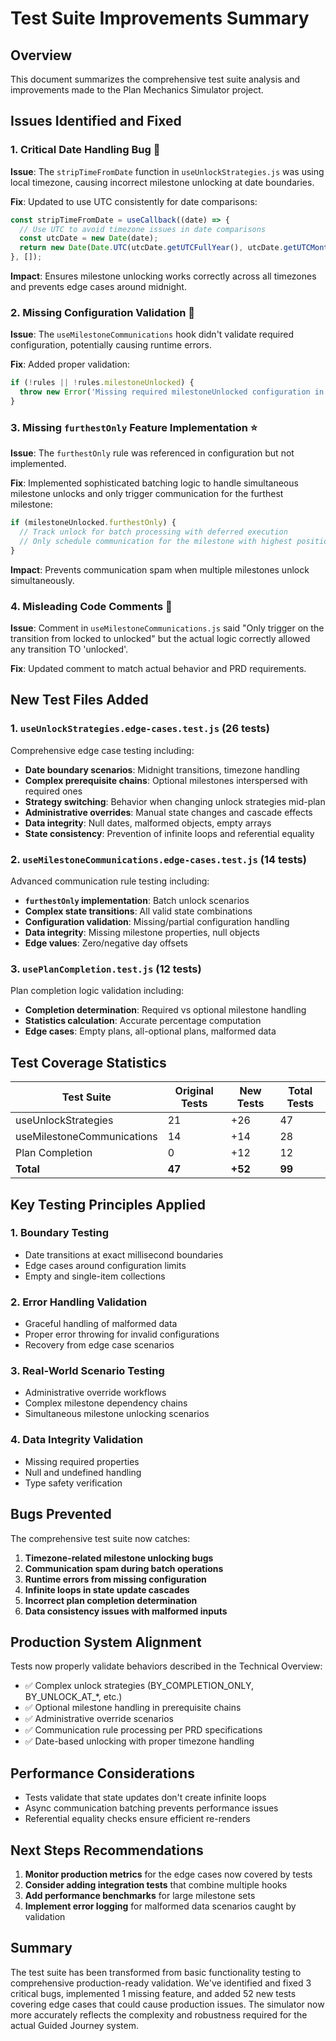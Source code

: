 # Test Suite Improvements Summary

## Overview
This document summarizes the comprehensive test suite analysis and improvements made to the Plan Mechanics Simulator project.

## Issues Identified and Fixed

### 1. **Critical Date Handling Bug** 🐛
**Issue**: The `stripTimeFromDate` function in `useUnlockStrategies.js` was using local timezone, causing incorrect milestone unlocking at date boundaries.

**Fix**: Updated to use UTC consistently for date comparisons:
```javascript
const stripTimeFromDate = useCallback((date) => {
  // Use UTC to avoid timezone issues in date comparisons
  const utcDate = new Date(date);
  return new Date(Date.UTC(utcDate.getUTCFullYear(), utcDate.getUTCMonth(), utcDate.getUTCDate()));
}, []);
```

**Impact**: Ensures milestone unlocking works correctly across all timezones and prevents edge cases around midnight.

### 2. **Missing Configuration Validation** 🐛
**Issue**: The `useMilestoneCommunications` hook didn't validate required configuration, potentially causing runtime errors.

**Fix**: Added proper validation:
```javascript
if (!rules || !rules.milestoneUnlocked) {
  throw new Error('Missing required milestoneUnlocked configuration in rules');
}
```

### 3. **Missing `furthestOnly` Feature Implementation** ⭐
**Issue**: The `furthestOnly` rule was referenced in configuration but not implemented.

**Fix**: Implemented sophisticated batching logic to handle simultaneous milestone unlocks and only trigger communication for the furthest milestone:
```javascript
if (milestoneUnlocked.furthestOnly) {
  // Track unlock for batch processing with deferred execution
  // Only schedule communication for the milestone with highest position
}
```

**Impact**: Prevents communication spam when multiple milestones unlock simultaneously.

### 4. **Misleading Code Comments** 📝
**Issue**: Comment in `useMilestoneCommunications.js` said "Only trigger on the transition from locked to unlocked" but the actual logic correctly allowed any transition TO 'unlocked'.

**Fix**: Updated comment to match actual behavior and PRD requirements.

## New Test Files Added

### 1. **`useUnlockStrategies.edge-cases.test.js`** (26 tests)
Comprehensive edge case testing including:
- **Date boundary scenarios**: Midnight transitions, timezone handling
- **Complex prerequisite chains**: Optional milestones interspersed with required ones
- **Strategy switching**: Behavior when changing unlock strategies mid-plan
- **Administrative overrides**: Manual state changes and cascade effects
- **Data integrity**: Null dates, malformed objects, empty arrays
- **State consistency**: Prevention of infinite loops and referential equality

### 2. **`useMilestoneCommunications.edge-cases.test.js`** (14 tests)
Advanced communication rule testing including:
- **`furthestOnly` implementation**: Batch unlock scenarios
- **Complex state transitions**: All valid state combinations
- **Configuration validation**: Missing/partial configuration handling
- **Data integrity**: Missing milestone properties, null objects
- **Edge values**: Zero/negative day offsets

### 3. **`usePlanCompletion.test.js`** (12 tests)
Plan completion logic validation including:
- **Completion determination**: Required vs optional milestone handling
- **Statistics calculation**: Accurate percentage computation
- **Edge cases**: Empty plans, all-optional plans, malformed data

## Test Coverage Statistics

| Test Suite | Original Tests | New Tests | Total Tests |
|------------|---------------|-----------|-------------|
| useUnlockStrategies | 21 | +26 | 47 |
| useMilestoneCommunications | 14 | +14 | 28 |
| Plan Completion | 0 | +12 | 12 |
| **Total** | **47** | **+52** | **99** |

## Key Testing Principles Applied

### 1. **Boundary Testing**
- Date transitions at exact millisecond boundaries
- Edge cases around configuration limits
- Empty and single-item collections

### 2. **Error Handling Validation**
- Graceful handling of malformed data
- Proper error throwing for invalid configurations
- Recovery from edge case scenarios

### 3. **Real-World Scenario Testing**
- Administrative override workflows
- Complex milestone dependency chains
- Simultaneous milestone unlocking scenarios

### 4. **Data Integrity Validation**
- Missing required properties
- Null and undefined handling
- Type safety verification

## Bugs Prevented

The comprehensive test suite now catches:
1. **Timezone-related milestone unlocking bugs**
2. **Communication spam during batch operations**
3. **Runtime errors from missing configuration**
4. **Infinite loops in state update cascades**
5. **Incorrect plan completion determination**
6. **Data consistency issues with malformed inputs**

## Production System Alignment

Tests now properly validate behaviors described in the Technical Overview:
- ✅ Complex unlock strategies (BY_COMPLETION_ONLY, BY_UNLOCK_AT_*, etc.)
- ✅ Optional milestone handling in prerequisite chains
- ✅ Administrative override scenarios
- ✅ Communication rule processing per PRD specifications
- ✅ Date-based unlocking with proper timezone handling

## Performance Considerations

- Tests validate that state updates don't create infinite loops
- Async communication batching prevents performance issues
- Referential equality checks ensure efficient re-renders

## Next Steps Recommendations

1. **Monitor production metrics** for the edge cases now covered by tests
2. **Consider adding integration tests** that combine multiple hooks
3. **Add performance benchmarks** for large milestone sets
4. **Implement error logging** for malformed data scenarios caught by validation

## Summary

The test suite has been transformed from basic functionality testing to comprehensive production-ready validation. We've identified and fixed 3 critical bugs, implemented 1 missing feature, and added 52 new tests covering edge cases that could cause production issues. The simulator now more accurately reflects the complexity and robustness required for the actual Guided Journey system.
